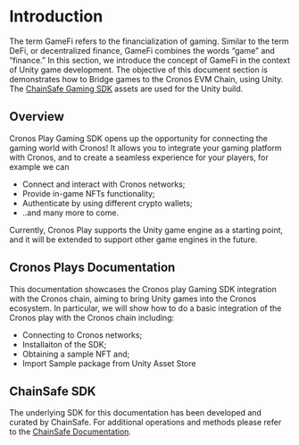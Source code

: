 # Introduction

The term GameFi refers to the financialization of gaming. Similar to the term DeFi, or decentralized finance, GameFi combines the words “game” and “finance.” In this section, we introduce the concept of GameFi in the context of Unity game development. The objective of this document section is demonstrates how to Bridge games to the Cronos EVM Chain, using Unity. The [ChainSafe Gaming SDK](https://github.com/ChainSafe/web3.unity/releases) assets are used for the Unity build.

## Overview

Cronos Play Gaming SDK opens up the opportunity for connecting the gaming world with Cronos! It allows you to integrate your gaming platform with Cronos, and to create a seamless experience for your players, for example we can

- Connect and interact with Cronos networks;
- Provide in-game NFTs functionality;
- Authenticate by using different crypto wallets;
- ..and many more to come.

Currently, Cronos Play supports the Unity game engine as a starting point, and it will be extended to support other game engines in the future.

## Cronos Plays Documentation

This documentation showcases the Cronos play Gaming SDK integration with the Cronos chain, aiming to bring Unity games into the Cronos ecosystem. In particular, we will show how to do a basic integration of the Cronos play with the Cronos chain including:

- Connecting to Cronos networks;
- Installaiton of the SDK;
- Obtaining a sample NFT and;
- Import Sample package from Unity Asset Store

## ChainSafe SDK
The underlying SDK for this documentation has been developed and curated by ChainSafe. For additional operations and methods please refer to the [ChainSafe Documentation](https://chainsafe.github.io/game-docs/).